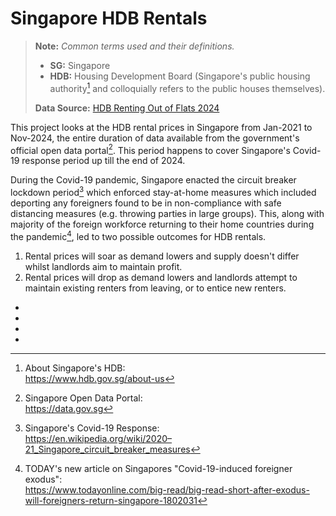 # Singapore HDB Rentals

> **Note:** *Common terms used and their definitions.*
> - **SG:** Singapore
> - **HDB:** Housing Development Board (Singapore's public housing authority[^1] and colloquially refers to the public houses themselves).
> 
> **Data Source:** [HDB Renting Out of Flats 2024](https://data.gov.sg/datasets/d_c9f57187485a850908655db0e8cfe651/view)


This project looks at the HDB rental prices in Singapore from Jan-2021 to Nov-2024, the entire duration of data available from the government's official open data portal[^2]. This period happens to cover Singapore's Covid-19 response period up till the end of 2024.

During the Covid-19 pandemic, Singapore enacted the circuit breaker lockdown period[^3] which enforced stay-at-home measures which included deporting any foreigners found to be in non-compliance with safe distancing measures (e.g. throwing parties in large groups). This, along with majority of the foreign workforce returning to their home countries during the pandemic[^4], led to two possible outcomes for HDB rentals.
1. Rental prices will soar as demand lowers and supply doesn't differ whilst landlords aim to maintain profit.
2. Rental prices will drop as demand lowers and landlords attempt to maintain existing renters from leaving, or to entice new renters.




- [^1]: About Singapore's HDB:<br>https://www.hdb.gov.sg/about-us
- [^2]: Singapore Open Data Portal:<br>https://data.gov.sg
- [^3]: Singapore's Covid-19 Response:<br>https://en.wikipedia.org/wiki/2020–21_Singapore_circuit_breaker_measures
- [^4]: TODAY's new article on Singapores "Covid-19-induced foreigner exodus":<br>https://www.todayonline.com/big-read/big-read-short-after-exodus-will-foreigners-return-singapore-1802031
